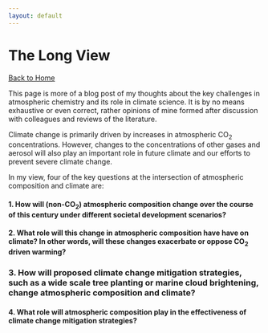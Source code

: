```yaml
---
layout: default
---
```


# The Long View

[Back to Home](./)

This page is more of a blog post of my thoughts about the key challenges in atmospheric chemistry and its role in climate science. It is by no means exhaustive or even correct, rather opinions of mine formed after discussion with colleagues and reviews of the literature.

Climate change is primarily driven by increases in atmospheric CO<sub>2</sub> concentrations. However, changes to the concentrations of other gases and aerosol will also play an important role in future climate and our efforts to prevent severe climate change. 

In my view, four of the key questions at the intersection of atmospheric composition and climate are: 

#### 1. How will (non-CO<sub>2</sub>) atmospheric composition change over the course of this century under different societal development scenarios?  



#### 2. What role will this change in atmospheric composition have have on climate? In other words, will these changes exacerbate or oppose CO<sub>2</sub> driven warming?   



### 3. How will proposed climate change mitigation strategies, such as a wide scale tree planting or marine cloud brightening, change atmospheric composition and climate? 



#### 4. What role will atmospheric composition play in the effectiveness of climate change mitigation strategies?



